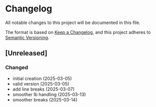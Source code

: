 # Changelog

All notable changes to this project will be documented in this file.

The format is based on [Keep a Changelog](https://keepachangelog.com/en/1.0.0/),
and this project adheres to [Semantic Versioning](https://semver.org/spec/v2.0.0.html).


## [Unreleased]

### Changed
- initial creation (2025-03-05)
- valid version (2025-03-05)
- add line breaks (2025-03-07)
- smoother lb handling (2025-03-13)
- smoother breaks (2025-03-14)